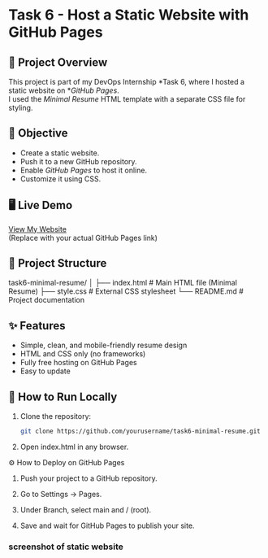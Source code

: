 # Task 6 - Host a Static Website with GitHub Pages

## 📄 Project Overview
This project is part of my DevOps Internship *Task 6, where I hosted a static website on **GitHub Pages*.  
I used the *Minimal Resume* HTML template with a separate CSS file for styling.

## 🎯 Objective
- Create a static website.
- Push it to a new GitHub repository.
- Enable *GitHub Pages* to host it online.
- Customize it using CSS.

## 🖥 Live Demo
[View My Website](https://osuruchaitanya.github.io/Task-6-Static-website-using-GitHub-pages//)  
(Replace with your actual GitHub Pages link)

## 📂 Project Structure

task6-minimal-resume/ │ ├── index.html   # Main HTML file (Minimal Resume) ├── style.css    # External CSS stylesheet └── README.md    # Project documentation

## ✨ Features
- Simple, clean, and mobile-friendly resume design
- HTML and CSS only (no frameworks)
- Fully free hosting on GitHub Pages
- Easy to update

## 🚀 How to Run Locally
1. Clone the repository:
   ```bash
   git clone https://github.com/yourusername/task6-minimal-resume.git

2. Open index.html in any browser.



⚙ How to Deploy on GitHub Pages

1. Push your project to a GitHub repository.


2. Go to Settings → Pages.


3. Under Branch, select main and / (root).


4. Save and wait for GitHub Pages to publish your site.

### screenshot of static website
